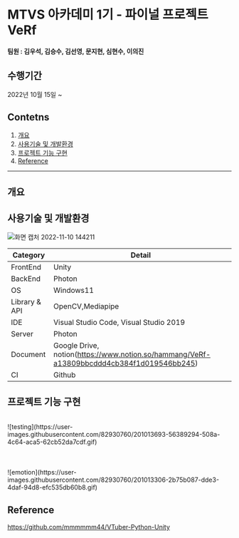 # MTVS 아카데미 1기 - 파이널 프로젝트 VeRf 

#### 팀원 : 김우석, 김승수, 김선영, 문지현, 심현수, 이의진

## 수행기간
2022년 10월 15일 ~ 

## Contetns

1. [개요](#개요)
2. [사용기술 및 개발환경](#사용기술-및-개발환경)
3. [프로젝트 기능 구현](#프로젝트-기능-구현)
4. [Reference](#Reference)
------------

## 개요


## 사용기술 및 개발환경
![화면 캡처 2022-11-10 144211](https://user-images.githubusercontent.com/82930760/201009877-655136fc-76dd-4fa2-93f2-1dd660f03bc4.jpg)

Category | Detail
|---|---|
FrontEnd | Unity
BackEnd | Photon
OS | Windows11
Library & API | OpenCV,Mediapipe
IDE | Visual Studio Code, Visual Studio 2019
Server | Photon
Document | Google Drive, notion(https://www.notion.so/hammang/VeRf-a13809bbcddd4cb384f1d019546bb245)
CI | Github

## 프로젝트 기능 구현
<br>
![testing](https://user-images.githubusercontent.com/82930760/201013693-56389294-508a-4c64-aca5-62cb52da7cdf.gif)
<br><br><br><br>
![emotion](https://user-images.githubusercontent.com/82930760/201013306-2b75b087-dde3-4daf-94d8-efc535db60b8.gif)



## Reference
https://github.com/mmmmmm44/VTuber-Python-Unity


